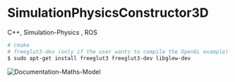 # SimulationPhysicsConstructor3D
C++, Simulation-Physics , ROS


```bash
# cmake
# freeglut3-dev (only if the user wants to compile the OpenGL example)
$ sudo apt-get install freeglut3 freeglut3-dev libglew-dev
```

![Documentation-Maths-Model](https://drive.google.com/file/d/1vnBCKneb_Uul7PrCeuDM9b7GgOLJEZJV/view)




